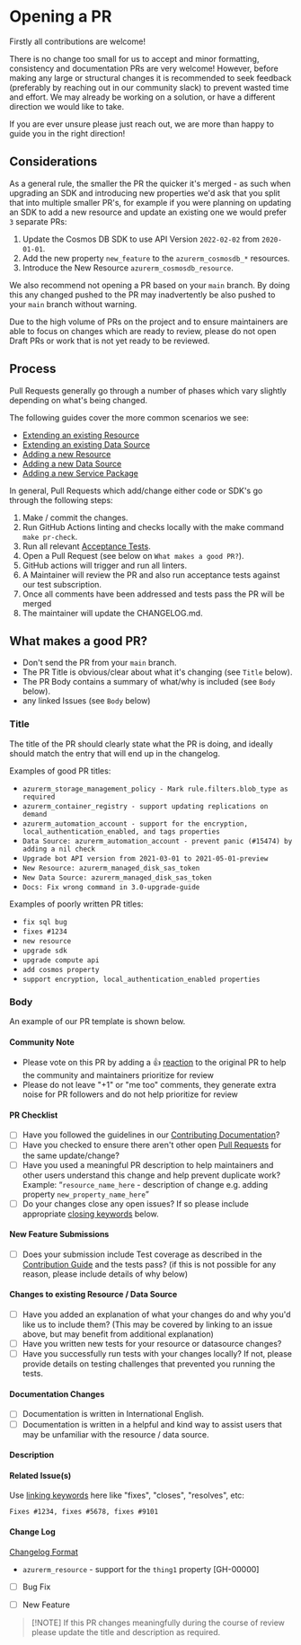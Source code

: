 # Opening a PR

Firstly all contributions are welcome!

There is no change too small for us to accept and minor formatting, consistency and documentation PRs are very welcome! However, before making any large or structural changes it is recommended to seek feedback (preferably by reaching out in our community slack) to prevent wasted time and effort. We may already be working on a solution, or have a different direction we would like to take.

If you are ever unsure please just reach out, we are more than happy to guide you in the right direction!

## Considerations

As a general rule, the smaller the PR the quicker it's merged - as such when upgrading an SDK and introducing new properties we'd ask that you split that into multiple smaller PR's, for example if you were planning on updating an SDK to add a new resource and update an existing one we would prefer `3` separate PRs:

1. Update the Cosmos DB SDK to use API Version `2022-02-02` from `2020-01-01`.
2. Add the new property `new_feature` to the `azurerm_cosmosdb_*` resources.
3. Introduce the New Resource `azurerm_cosmosdb_resource`.

We also recommend not opening a PR based on your `main` branch. By doing this any changed pushed to the PR may inadvertently be also pushed to your `main` branch without warning.

Due to the high volume of PRs on the project and to ensure maintainers are able to focus on changes which are ready to review, please do not open Draft PRs or work that is not yet ready to be reviewed.

## Process

Pull Requests generally go through a number of phases which vary slightly depending on what's being changed.

The following guides cover the more common scenarios we see:

* [Extending an existing Resource](guide-new-fields-to-resource.md)
* [Extending an existing Data Source](guide-new-fields-to-data-source.md)
* [Adding a new Resource](guide-new-resource.md)
* [Adding a new Data Source](guide-new-data-source.md)
* [Adding a new Service Package](guide-new-service-package.md)

In general, Pull Requests which add/change either code or SDK's go through the following steps:

1. Make / commit the changes.
2. Run GitHub Actions linting and checks locally with the make command `make pr-check`.
3. Run all relevant [Acceptance Tests](running-the-tests.md).
4. Open a Pull Request (see below on `What makes a good PR?`).
5. GitHub actions will trigger and run all linters.
6. A Maintainer will review the PR and also run acceptance tests against our test subscription.
7. Once all comments have been addressed and tests pass the PR will be merged
8. The maintainer will update the CHANGELOG.md.

## What makes a good PR?

* Don't send the PR from your `main` branch.
* The PR Title is obvious/clear about what it's changing (see `Title` below).
* The PR Body contains a summary of what/why is included (see `Body` below).
* any linked Issues (see `Body` below)

### Title

The title of the PR should clearly state what the PR is doing, and ideally should match the entry that will end up in the changelog.

Examples of good PR titles:

- `azurerm_storage_management_policy - Mark rule.filters.blob_type as required`
- `azurerm_container_registry - support updating replications on demand`
- `azurerm_automation_account - support for the encryption, local_authentication_enabled, and tags properties`
- `Data Source: azurerm_automation_account - prevent panic (#15474) by adding a nil check`
- `Upgrade bot API version from 2021-03-01 to 2021-05-01-preview`
- `New Resource: azurerm_managed_disk_sas_token`
- `New Data Source: azurerm_managed_disk_sas_token`
- `Docs: Fix wrong command in 3.0-upgrade-guide`

Examples of poorly written PR titles:

- `fix sql bug`
- `fixes #1234`
- `new resource`
- `upgrade sdk`
- `upgrade compute api`
- `add cosmos property`
- `support encryption, local_authentication_enabled properties`

### Body

An example of our PR template is shown below.

#### Community Note
<!-- Please leave the community note as is. -->

* Please vote on this PR by adding a :thumbsup: [reaction](https://blog.github.com/2016-03-10-add-reactions-to-pull-requests-issues-and-comments/) to the original PR to help the community and maintainers prioritize for review
* Please do not leave "+1" or "me too" comments, they generate extra noise for PR followers and do not help prioritize for review

 #### PR Checklist

- [ ] Have you followed the guidelines in our [Contributing Documentation](../contributing/README.md)?
- [ ] Have you checked to ensure there aren't other open [Pull Requests](../../../pulls) for the same update/change?
- [ ] Have you used a meaningful PR description to help maintainers and other users understand this change and help prevent duplicate work?
Example: 
“`resource_name_here` - description of change e.g. adding property `new_property_name_here`”
- [ ] Do your changes close any open issues? If so please include appropriate [closing keywords](https://docs.github.com/en/issues/tracking-your-work-with-issues/linking-a-pull-request-to-an-issue#linking-a-pull-request-to-an-issue-using-a-keyword) below.

<!-- You can erase any parts of this template below this point that are not applicable to your Pull Request. -->

#### New Feature Submissions

- [ ] Does your submission include Test coverage as described in the [Contribution Guide](../contributing/topics/guide-new-resource.md) and the tests pass? (if this is not possible for any reason, please include details of why below)

#### Changes to existing Resource / Data Source

- [ ] Have you added an explanation of what your changes do and why you'd like us to include them? (This may be covered by linking to an issue above, but may benefit from additional explanation)
- [ ] Have you written new tests for your resource or datasource changes?
- [ ] Have you successfully run tests with your changes locally? If not, please provide details on testing challenges that prevented you running the tests.

#### Documentation Changes

- [ ] Documentation is written in International English.
- [ ] Documentation is written in a helpful and kind way to assist users that may be unfamiliar with the resource / data source.

#### Description

<!-- Please include a description below with the reason for the PR, what it is doing, what it is trying to accomplish, and anything relevant for a reviewer to know. It also helps to paste the output from running the acceptance tests. -->


#### Related Issue(s)
 Use [linking keywords](https://docs.github.com/en/issues/tracking-your-work-with-issues/linking-a-pull-request-to-an-issue#linking-a-pull-request-to-an-issue-using-a-keyword) here like "fixes", "closes", "resolves", etc:
 ```
 Fixes #1234, fixes #5678, fixes #9101
 ```
#### Change Log

[Changelog Format](https://github.com/hashicorp/terraform-provider-azurerm/blob/main/contributing/topics/maintainer-changelog.md)

<!-- Replace the changelog example below with your entry. One resource per line. -->

* `azurerm_resource` - support for the `thing1` property [GH-00000]

<!-- What type of PR is this? -->

- [ ] Bug Fix
- [ ] New Feature


> [!NOTE] If this PR changes meaningfully during the course of review please update the title and description as required.



